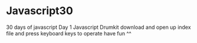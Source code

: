 # Javascript30
30 days of javascript
Day 1 Javascript Drumkit
download and open up index file and press
keyboard keys to operate have fun ^^
